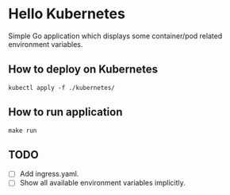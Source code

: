 # Hello Kubernetes

Simple Go application which displays some container/pod related environment variables. 

## How to deploy on Kubernetes
```
kubectl apply -f ./kubernetes/
```

## How to run application
```
make run
```

## TODO
- [ ] Add ingress.yaml.
- [ ] Show all available environment variables implicitly.